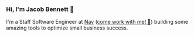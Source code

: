 ### Hi, I'm Jacob Bennett 👋

I'm a Staff Software Engineer at [Nav](https://www.nav.com/) ([come work with me! 🔗](https://www.nav.com/company/careers/)) building some amazing tools to optimize small business success.
